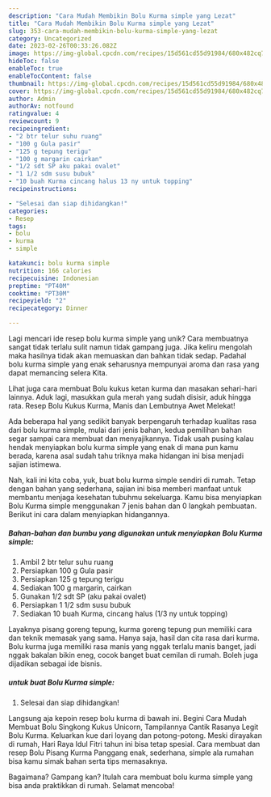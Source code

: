 ```yaml
---
description: "Cara Mudah Membikin Bolu Kurma simple yang Lezat"
title: "Cara Mudah Membikin Bolu Kurma simple yang Lezat"
slug: 353-cara-mudah-membikin-bolu-kurma-simple-yang-lezat
category: Uncategorized
date: 2023-02-26T00:33:26.082Z
image: https://img-global.cpcdn.com/recipes/15d561cd55d91984/680x482cq70/bolu-kurma-simple-foto-resep-utama.jpg
hideToc: false
enableToc: true
enableTocContent: false
thumbnail: https://img-global.cpcdn.com/recipes/15d561cd55d91984/680x482cq70/bolu-kurma-simple-foto-resep-utama.jpg
cover: https://img-global.cpcdn.com/recipes/15d561cd55d91984/680x482cq70/bolu-kurma-simple-foto-resep-utama.jpg
author: Admin
authorAv: notfound
ratingvalue: 4
reviewcount: 9
recipeingredient:
- "2 btr telur suhu ruang"
- "100 g Gula pasir"
- "125 g tepung terigu"
- "100 g margarin cairkan"
- "1/2 sdt SP aku pakai ovalet"
- "1 1/2 sdm susu bubuk"
- "10 buah Kurma cincang halus 13 ny untuk topping"
recipeinstructions:

- "Selesai dan siap dihidangkan!"
categories:
- Resep
tags:
- bolu
- kurma
- simple

katakunci: bolu kurma simple 
nutrition: 166 calories
recipecuisine: Indonesian
preptime: "PT40M"
cooktime: "PT30M"
recipeyield: "2"
recipecategory: Dinner

---
```





Lagi mencari ide resep bolu kurma simple yang unik? Cara membuatnya sangat tidak terlalu sulit namun tidak gampang juga. Jika keliru mengolah maka hasilnya tidak akan memuaskan dan bahkan tidak sedap. Padahal bolu kurma simple yang enak seharusnya mempunyai aroma dan rasa yang dapat memancing selera Kita.





Lihat juga cara membuat Bolu kukus ketan kurma dan masakan sehari-hari lainnya. Aduk lagi, masukkan gula merah yang sudah disisir, aduk hingga rata. Resep Bolu Kukus Kurma, Manis dan Lembutnya Awet Melekat!

Ada beberapa hal yang sedikit banyak berpengaruh terhadap kualitas rasa dari bolu kurma simple, mulai dari jenis bahan, kedua pemilihan bahan segar sampai cara membuat dan menyajikannya. Tidak usah pusing kalau hendak menyiapkan bolu kurma simple yang enak di mana pun kamu berada, karena asal sudah tahu triknya maka hidangan ini bisa menjadi sajian istimewa.






Nah, kali ini kita coba, yuk, buat bolu kurma simple sendiri di rumah. Tetap dengan bahan yang sederhana, sajian ini bisa memberi manfaat untuk membantu menjaga kesehatan tubuhmu sekeluarga. Kamu bisa menyiapkan Bolu Kurma simple menggunakan 7 jenis bahan dan 0 langkah pembuatan. Berikut ini cara dalam menyiapkan hidangannya.

<!--inarticleads1-->

##### Bahan-bahan dan bumbu yang digunakan untuk menyiapkan Bolu Kurma simple:

1. Ambil 2 btr telur suhu ruang
1. Persiapkan 100 g Gula pasir
1. Persiapkan 125 g tepung terigu
1. Sediakan 100 g margarin, cairkan
1. Gunakan 1/2 sdt SP (aku pakai ovalet)
1. Persiapkan 1 1/2 sdm susu bubuk
1. Sediakan 10 buah Kurma, cincang halus (1/3 ny untuk topping)


Layaknya pisang goreng tepung, kurma goreng tepung pun memiliki cara dan teknik memasak yang sama. Hanya saja, hasil dan cita rasa dari kurma. Bolu kurma juga memiliki rasa manis yang nggak terlalu manis banget, jadi nggak bakalan bikin eneg, cocok banget buat cemilan di rumah. Boleh juga dijadikan sebagai ide bisnis. 

<!--inarticleads2-->

#####  untuk buat Bolu Kurma simple:


1. Selesai dan siap dihidangkan!

Langsung aja kepoin resep bolu kurma di bawah ini. Begini Cara Mudah Membuat Bolu Singkong Kukus Unicorn, Tampilannya Cantik Rasanya Legit Bolu Kurma. Keluarkan kue dari loyang dan potong-potong. Meski dirayakan di rumah, Hari Raya Idul Fitri tahun ini bisa tetap spesial. Cara membuat dan resep Bolu Pisang Kurma Panggang enak, sederhana, simple ala rumahan bisa kamu simak bahan serta tips memasaknya. 

Bagaimana? Gampang kan? Itulah cara membuat bolu kurma simple yang bisa anda praktikkan di rumah. Selamat mencoba!
